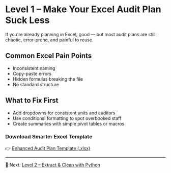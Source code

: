 # Level 1 – Make Your Excel Audit Plan Suck Less

If you're already planning in Excel, good — but most audit plans are still chaotic, error-prone, and painful to reuse.

## Common Excel Pain Points

- Inconsistent naming
- Copy-paste errors
- Hidden formulas breaking the file
- No standard structure

## What to Fix First

- Add dropdowns for consistent units and auditors
- Use conditional formatting to spot overbooked staff
- Create summaries with simple pivot tables or macros

### Download Smarter Excel Template
👉 [Enhanced Audit Plan Template (.xlsx)](../assets/templates/audit-plan-validated.xlsx)

---

📌 Next: [Level 2 – Extract & Clean with Python](level-2-python-en.md)
